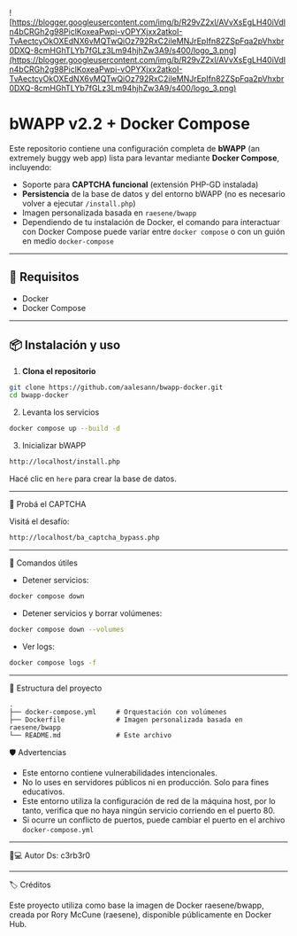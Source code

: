 ![https://blogger.googleusercontent.com/img/b/R29vZ2xl/AVvXsEgLH40iVdIn4bCRGh2g98PiclKoxeaPwpi-vOPYXjxx2atkoI-TvAectcyOkOXEdNX6vMQTwQiOz792RxC2ileMNJrEpIfn82ZSpFqa2pVhxbr0DXQ-8cmHGhTLYb7fGLz3Lm94hjhZw3A9/s400/logo_3.png](https://blogger.googleusercontent.com/img/b/R29vZ2xl/AVvXsEgLH40iVdIn4bCRGh2g98PiclKoxeaPwpi-vOPYXjxx2atkoI-TvAectcyOkOXEdNX6vMQTwQiOz792RxC2ileMNJrEpIfn82ZSpFqa2pVhxbr0DXQ-8cmHGhTLYb7fGLz3Lm94hjhZw3A9/s400/logo_3.png)

# bWAPP v2.2 + Docker Compose

Este repositorio contiene una configuración completa de **bWAPP** (an extremely buggy web app) lista para levantar mediante **Docker Compose**, incluyendo:

- Soporte para **CAPTCHA funcional** (extensión PHP-GD instalada)
- **Persistencia** de la base de datos y del entorno bWAPP (no es necesario volver a ejecutar `/install.php`)
- Imagen personalizada basada en `raesene/bwapp`
- Dependiendo de tu instalación de Docker, el comando para interactuar con Docker Compose puede variar entre ```docker compose``` o con un guión en medio ```docker-compose```

---

## 🚀 Requisitos

- Docker
- Docker Compose

---

## 📦 Instalación y uso

1. **Clona el repositorio**

```bash
git clone https://github.com/aalesann/bwapp-docker.git
cd bwapp-docker
```

2. Levanta los servicios

```bash
docker compose up --build -d
```

3. Inicializar bWAPP

```bash
http://localhost/install.php
```

Hacé clic en ```here``` para crear la base de datos.

---

🧪 Probá el CAPTCHA

Visitá el desafío:
```bash
http://localhost/ba_captcha_bypass.php
```

---

🧹 Comandos útiles

* Detener servicios:

```bash
docker compose down
```

* Detener servicios y borrar volúmenes:

```bash
docker compose down --volumes
```

* Ver logs:

```bash
docker compose logs -f
```

---

🐳 Estructura del proyecto

```text
.
├── docker-compose.yml     # Orquestación con volúmenes
├── Dockerfile             # Imagen personalizada basada en raesene/bwapp
└── README.md              # Este archivo
```

🛡️ Advertencias
- Este entorno contiene vulnerabilidades intencionales.
- No lo uses en servidores públicos ni en producción. Solo para fines educativos.
- Este entorno utiliza la configuración de red de la máquina host, por lo tanto, verifica que no haya ningún servicio corriendo en el puerto 80.
- Si ocurre un conflicto de puertos, puede cambiar el puerto en el archivo ```docker-compose.yml```

---

👨💻 Autor
Ds: c3rb3r0

---

🏷️ Créditos

Este proyecto utiliza como base la imagen de Docker raesene/bwapp, creada por Rory McCune (raesene), disponible públicamente en Docker Hub.


